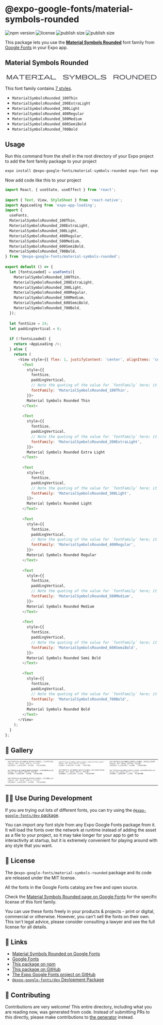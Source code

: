 # @expo-google-fonts/material-symbols-rounded

![npm version](https://flat.badgen.net/npm/v/@expo-google-fonts/material-symbols-rounded)
![license](https://flat.badgen.net/github/license/expo/google-fonts)
![publish size](https://flat.badgen.net/packagephobia/install/@expo-google-fonts/material-symbols-rounded)
![publish size](https://flat.badgen.net/packagephobia/publish/@expo-google-fonts/material-symbols-rounded)

This package lets you use the [**Material Symbols Rounded**](https://fonts.google.com/specimen/Material+Symbols+Rounded) font family from [Google Fonts](https://fonts.google.com/) in your Expo app.

## Material Symbols Rounded

![Material Symbols Rounded](./font-family.png)

This font family contains [7 styles](#-gallery).

- `MaterialSymbolsRounded_100Thin`
- `MaterialSymbolsRounded_200ExtraLight`
- `MaterialSymbolsRounded_300Light`
- `MaterialSymbolsRounded_400Regular`
- `MaterialSymbolsRounded_500Medium`
- `MaterialSymbolsRounded_600SemiBold`
- `MaterialSymbolsRounded_700Bold`

## Usage

Run this command from the shell in the root directory of your Expo project to add the font family package to your project
```sh
expo install @expo-google-fonts/material-symbols-rounded expo-font expo-app-loading
```

Now add code like this to your project
```js
import React, { useState, useEffect } from 'react';

import { Text, View, StyleSheet } from 'react-native';
import AppLoading from 'expo-app-loading';
import {
  useFonts,
  MaterialSymbolsRounded_100Thin,
  MaterialSymbolsRounded_200ExtraLight,
  MaterialSymbolsRounded_300Light,
  MaterialSymbolsRounded_400Regular,
  MaterialSymbolsRounded_500Medium,
  MaterialSymbolsRounded_600SemiBold,
  MaterialSymbolsRounded_700Bold,
} from '@expo-google-fonts/material-symbols-rounded';

export default () => {
  let [fontsLoaded] = useFonts({
    MaterialSymbolsRounded_100Thin,
    MaterialSymbolsRounded_200ExtraLight,
    MaterialSymbolsRounded_300Light,
    MaterialSymbolsRounded_400Regular,
    MaterialSymbolsRounded_500Medium,
    MaterialSymbolsRounded_600SemiBold,
    MaterialSymbolsRounded_700Bold,
  });

  let fontSize = 24;
  let paddingVertical = 6;

  if (!fontsLoaded) {
    return <AppLoading />;
  } else {
    return (
      <View style={{ flex: 1, justifyContent: 'center', alignItems: 'center' }}>
        <Text
          style={{
            fontSize,
            paddingVertical,
            // Note the quoting of the value for `fontFamily` here; it expects a string!
            fontFamily: 'MaterialSymbolsRounded_100Thin',
          }}>
          Material Symbols Rounded Thin
        </Text>

        <Text
          style={{
            fontSize,
            paddingVertical,
            // Note the quoting of the value for `fontFamily` here; it expects a string!
            fontFamily: 'MaterialSymbolsRounded_200ExtraLight',
          }}>
          Material Symbols Rounded Extra Light
        </Text>

        <Text
          style={{
            fontSize,
            paddingVertical,
            // Note the quoting of the value for `fontFamily` here; it expects a string!
            fontFamily: 'MaterialSymbolsRounded_300Light',
          }}>
          Material Symbols Rounded Light
        </Text>

        <Text
          style={{
            fontSize,
            paddingVertical,
            // Note the quoting of the value for `fontFamily` here; it expects a string!
            fontFamily: 'MaterialSymbolsRounded_400Regular',
          }}>
          Material Symbols Rounded Regular
        </Text>

        <Text
          style={{
            fontSize,
            paddingVertical,
            // Note the quoting of the value for `fontFamily` here; it expects a string!
            fontFamily: 'MaterialSymbolsRounded_500Medium',
          }}>
          Material Symbols Rounded Medium
        </Text>

        <Text
          style={{
            fontSize,
            paddingVertical,
            // Note the quoting of the value for `fontFamily` here; it expects a string!
            fontFamily: 'MaterialSymbolsRounded_600SemiBold',
          }}>
          Material Symbols Rounded Semi Bold
        </Text>

        <Text
          style={{
            fontSize,
            paddingVertical,
            // Note the quoting of the value for `fontFamily` here; it expects a string!
            fontFamily: 'MaterialSymbolsRounded_700Bold',
          }}>
          Material Symbols Rounded Bold
        </Text>
      </View>
    );
  }
};

```

## 🔡 Gallery


||||
|-|-|-|
|![MaterialSymbolsRounded_100Thin](./MaterialSymbolsRounded_100Thin.ttf.png)|![MaterialSymbolsRounded_200ExtraLight](./MaterialSymbolsRounded_200ExtraLight.ttf.png)|![MaterialSymbolsRounded_300Light](./MaterialSymbolsRounded_300Light.ttf.png)||
|![MaterialSymbolsRounded_400Regular](./MaterialSymbolsRounded_400Regular.ttf.png)|![MaterialSymbolsRounded_500Medium](./MaterialSymbolsRounded_500Medium.ttf.png)|![MaterialSymbolsRounded_600SemiBold](./MaterialSymbolsRounded_600SemiBold.ttf.png)||
|![MaterialSymbolsRounded_700Bold](./MaterialSymbolsRounded_700Bold.ttf.png)||||


## 👩‍💻 Use During Development

If you are trying out lots of different fonts, you can try using the [`@expo-google-fonts/dev` package](https://github.com/expo/google-fonts/tree/master/font-packages/dev#readme).

You can import *any* font style from any Expo Google Fonts package from it. It will load the fonts
over the network at runtime instead of adding the asset as a file to your project, so it may take longer
for your app to get to interactivity at startup, but it is extremely convenient
for playing around with any style that you want.

## 📖 License

The `@expo-google-fonts/material-symbols-rounded` package and its code are released under the MIT license.

All the fonts in the Google Fonts catalog are free and open source.

Check the [Material Symbols Rounded page on Google Fonts](https://fonts.google.com/specimen/Material+Symbols+Rounded) for the specific license of this font family.

You can use these fonts freely in your products & projects - print or digital, commercial or otherwise. However, you can't sell the fonts on their own. This isn't legal advice, please consider consulting a lawyer and see the full license for all details.

## 🔗 Links

- [Material Symbols Rounded on Google Fonts](https://fonts.google.com/specimen/Material+Symbols+Rounded)
- [Google Fonts](https://fonts.google.com/)
- [This package on npm](https://www.npmjs.com/package/@expo-google-fonts/material-symbols-rounded)
- [This package on GitHub](https://github.com/expo/google-fonts/tree/master/font-packages/material-symbols-rounded)
- [The Expo Google Fonts project on GitHub](https://github.com/expo/google-fonts)
- [`@expo-google-fonts/dev` Devlopment Package](https://github.com/expo/google-fonts/tree/master/font-packages/dev)

## 🤝 Contributing

Contributions are very welcome! This entire directory, including what you are reading now, was generated from code. Instead of submitting PRs to this directly, please make contributions to [the generator](https://github.com/expo/google-fonts/tree/master/packages/generator) instead.

